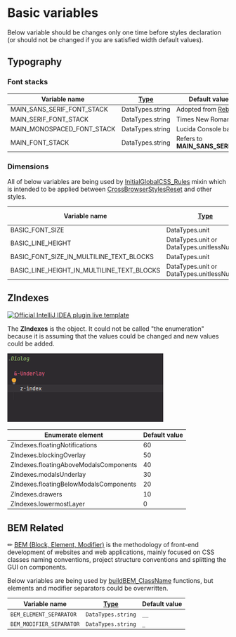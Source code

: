 # Basic variables

Below variable should be changes only one time before styles declaration (or should not be changed if you are satisfied
width default values).


## Typography
### Font stacks

| Variable name              | [Type](../../01-Assets/01-FundamentalConstantsAndEnums/FundamentalConstantsAndEnums.md#datatypes---stylus-data-types) | Default value description                                                                 |
|----------------------------|-----------------------------------------------------------------------------------------------------------------------|-------------------------------------------------------------------------------------------|
| MAIN_SANS_SERIF_FONT_STACK | DataTypes.string                                                                                                      | Adopted from [Rebot](https://getbootstrap.com/docs/4.0/content/reboot/#native-font-stack) |
| MAIN_SERIF_FONT_STACK      | DataTypes.string                                                                                                      | Times New Roman based                                                                     |
| MAIN_MONOSPACED_FONT_STACK | DataTypes.string                                                                                                      | Lucida Console based                                                                      |
| MAIN_FONT_STACK            | DataTypes.string                                                                                                      | Refers to **MAIN_SANS_SERIF_FONT_STACK**                                                  |


### Dimensions

All of below variables are being used by [InitialGlobalCSS_Rules](../../02-Kernel/04-StylesInitialization/InitialGlobalCSS_Rules.md) 
mixin which is intended to be applied between [CrossBrowserStylesReset](../../02-Kernel/04-StylesInitialization/CrossBrowserStylesReset.md)
and other styles.

| Variable name                              | [Type](../../01-Assets/01-FundamentalConstantsAndEnums/FundamentalConstantsAndEnums.md#datatypes---stylus-data-types) | Default value |
|--------------------------------------------|-----------------------------------------------------------------------------------------------------------------------|---------------|
| BASIC_FONT_SIZE                            | DataTypes.unit                                                                                                        | `14px`        |
| BASIC_LINE_HEIGHT                          | DataTypes.unit or DataTypes.unitlessNumber                                                                            | `1`           |
| BASIC_FONT_SIZE_IN_MULTILINE_TEXT_BLOCKS   | DataTypes.unit                                                                                                        | `14px`        |
| BASIC_LINE_HEIGHT_IN_MULTILINE_TEXT_BLOCKS | DataTypes.unit or DataTypes.unitlessNumber                                                                            | `1.4`         |


## ZIndexes

[![Official IntelliJ IDEA plugin live template](https://img.shields.io/badge/IntelliJ_IDEA_Live_Template-zi-blue.svg?style=flat)](https://plugins.jetbrains.com/plugin/17677-yamato-daiwa-frontend)

The **ZIndexes** is the object. It could not be called "the enumeration" because it is assuming that the values could be
changed and new values could be added.

![](ZIndexes-LiveTemplateDemo.gif)

| Enumerate element                      | Default value |
|----------------------------------------|---------------|
| ZIndexes.floatingNotifications         | 60            |
| ZIndexes.blockingOverlay               | 50            |
| ZIndexes.floatingAboveModalsComponents | 40            |
| ZIndexes.modalsUnderlay                | 30            |
| ZIndexes.floatingBelowModalsComponents | 20            |
| ZIndexes.drawers                       | 10            |
| ZIndexes.lowermostLayer                | 0             |


## BEM Related

✏ [BEM (Block, Element, Modifier)](https://en.bem.info/methodology/) is the methodology of front-end development 
of websites and web applications, mainly focused on CSS classes naming conventions, project structure conventions and
splitting the GUI on components.

Below variables are being used by [buildBEM_ClassName](../07-OtherFunctions/buildBEM_ClassName.md) functions, but elements
and modifier separators could be overwritten.

| Variable name            | [Type](../../01-Assets/01-FundamentalConstantsAndEnums/FundamentalConstantsAndEnums.md#datatypes---stylus-data-types) | Default value |
|--------------------------|-----------------------------------------------------------------------------------------------------------------------|---------------|
| `BEM_ELEMENT_SEPARATOR`  | `DataTypes.string`                                                                                                    | `__`          |
| `BEM_MODIFIER_SEPARATOR` | `DataTypes.string`                                                                                                    | `_`           |
